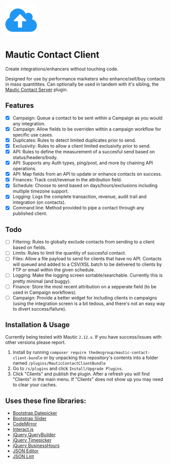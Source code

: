 ![](./Assets/img/client.png)
# Mautic Contact Client 

Create integrations/enhancers without touching code.

Designed for use by performance marketers who enhance/sell/buy contacts in mass quantitites.
Can optionally be used in tandem with it's sibling, the  [Mautic Contact Server](https://github.com/TheDMSGroup/mautic-contact-server) plugin.

## Features
- [x] Campaign: Queue a contact to be sent within a Campaign as you would any integration.
- [x] Campaign: Allow fields to be overriden within a campaign workflow for specific use cases.
- [x] Duplicates: Rules to detect limited duplicates prior to send.
- [x] Exclusivity: Rules to allow a client limited exclusivity prior to send.
- [x] API: Rules to define the measurement of a succesful send based on status/headers/body.
- [x] API: Supports any Auth types, ping/post, and more by chaining API operations.
- [x] API: Map fields from an API to update or enhance contacts on success.
- [x] Finances: Track cost/revenue in the attribution field.
- [x] Schedule: Choose to send based on days/hours/exclusions including multiple timezone support.
- [x] Logging: Logs the complete transaction, revenue, audit trail and integration (on contacts).
- [x] Command line: Method provided to pipe a contact through any published client.

## Todo
- [ ] Filtering: Rules to globally exclude contacts from sending to a client based on fields.
- [ ] Limits: Rules to limit the quantity of succesful contact.
- [ ] Files: Allow a file payload to send for clients that have no API. Contacts will queued and added to a CSV/XSL batch to be delivered to clients by FTP or email within the given schedule.
- [ ] Logging: Make the logging screen sortable/searchable. Currently this is pretty minimal (and buggy).
- [ ] Finance: Store the most recent attribution on a sepperate field (to be used in Campaign workflows).
- [ ] Campaign: Provide a better widget for including clients in campaigns (using the integration screen is a bit tedous, and there's not an easy way to divert success/failure).

## Installation & Usage

Currently being tested with Mautic `2.12.x`.
If you have success/issues with other versions please report.

1. Install by running `composer require thedmsgroup/mautic-contact-client-bundle` or by unpacking this repository's contents into a folder named `/plugins/MauticContactClientBundle`
2. Go to `/s/plugins` and click `Install/Upgrade Plugins`.
3. Click "Clients" and publish the plugin. After a refresh you will find "Clients" in the main menu.  If "Clients" does not show up you may need to clear your caches.

## Uses these fine libraries:

* [Bootstrap Datepicker](https://github.com/uxsolutions/bootstrap-datepicker)
* [Bootstrap Slider](https://github.com/seiyria/bootstrap-slider)
* [CodeMirror](https://github.com/codemirror/CodeMirror)
* [Interact.js](https://github.com/taye/interact.js)
* [jQuery QueryBuilder](https://github.com/mistic100/jQuery-QueryBuilder)
* [jQuery Timepicker](https://github.com/jonthornton/jquery-timepicker)
* [jQuery BusinessHours](https://github.com/gEndelf/jquery.businessHours)
* [JSON Editor](https://github.com/json-editor/json-editor)
* [JSON Lint](https://github.com/zaach/jsonlint)
